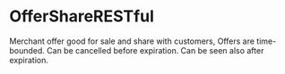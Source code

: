 # OfferShareRESTful

Merchant offer good for sale and share with customers, Offers are time-bounded. Can be cancelled before expiration. Can be seen also after expiration.
